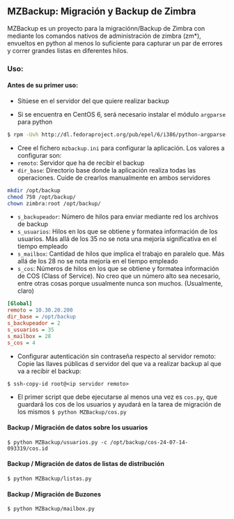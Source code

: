 ## MZBackup: Migración y Backup de Zimbra 

MZBackup es un proyecto para la migraciónn/Backup de Zimbra con mediante los comandos nativos de administración de zimbra (zm*), envueltos en python al menos lo suficiente para capturar un par de errores y correr grandes listas en diferentes hilos.

### Uso:
#### Antes de su primer uso:
* Sitúese en el servidor del que quiere realizar backup

* Si se encuentra en CentOS 6, será necesario instalar el módulo `argparse` para python 
```bash
$ rpm -Uvh http://dl.fedoraproject.org/pub/epel/6/i386/python-argparse-1.2.1-2.el6.noarch.rpm
```

* Cree el fichero `mzbackup.ini` para configurar la aplicación.
Los valores a configurar son:
 * `remoto`: Servidor que ha de recibir el backup
 * `dir_base`: Directorio base donde la aplicación realiza todas las operaciones. Cuide de crearlos manualmente en ambos servidores
```bash
mkdir /opt/backup
chmod 750 /opt/backup/
chown zimbra:root /opt/backup/
```
 * `s_backupeador`: Número de hilos para enviar mediante red los archivos de backup
 * `s_usuarios`: Hilos en los que se obtiene y formatea información de los usuarios. Más allá de los 35 no se nota una mejoría significativa en el tiempo empleado
 * `s_mailbox`: Cantidad de hilos que implica el trabajo en paralelo que. Más allá de los 28 no se nota mejoría en el tiempo empleado
 * `s_cos`: Números de hilos en los que se obtiene y formatea información de COS (Class of Service). No creo que un número alto sea necesario, entre otras cosas porque usualmente nunca son muchos. (Usualmente, claro)

```ini
[Global]
remoto = 10.30.20.200
dir_base = /opt/backup
s_backupeador = 2
s_usuarios = 35
s_mailbox = 28 
s_cos = 4
```

* Configurar autenticación sin contraseña respecto al servidor remoto: Copie las llaves públicas d servidor del que va a realizar backup al que va a recibir el backup: 
```
$ ssh-copy-id root@<ip servidor remoto> 
```
* El primer script que debe ejecutarse al menos una vez es `cos.py`, que guardará los cos de los usuarios y ayudará en la tarea de migración de los mismos `$ python MZBackup/cos.py`

#### Backup / Migración de datos sobre los usuarios
    $ python MZBackup/usuarios.py -c /opt/backup/cos-24-07-14-093319/cos.id

#### Backup / Migración de datos de listas de distribución
    $ python MZBackup/listas.py 

#### Backup / Migración de Buzones
    $ python MZBackup/mailbox.py
